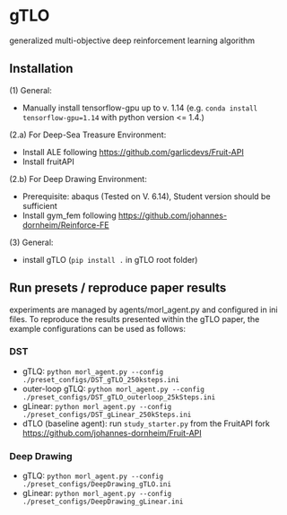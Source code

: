 # gTLO
generalized multi-objective deep reinforcement learning algorithm

## Installation
(1) General:
- Manually install tensorflow-gpu up to v. 1.14 (e.g. `conda install tensorflow-gpu=1.14` with python version <= 1.4.)

(2.a) For Deep-Sea Treasure Environment:
- Install ALE following https://github.com/garlicdevs/Fruit-API
- Install fruitAPI

(2.b) For Deep Drawing Environment:
- Prerequisite: abaqus (Tested on V. 6.14), Student version should be sufficient
- Install gym_fem following https://github.com/johannes-dornheim/Reinforce-FE

(3) General:

- install gTLO (`pip install .` in gTLO root folder) 

## Run presets / reproduce paper results
experiments are managed by agents/morl_agent.py and configured in ini files. To reproduce the results presented within the gTLO paper, the example configurations can be used as follows:

### DST
- gTLQ: `python morl_agent.py --config ./preset_configs/DST_gTLO_250ksteps.ini`
- outer-loop gTLQ: `python morl_agent.py --config ./preset_configs/DST_gTLO_outerloop_25kSteps.ini`
- gLinear: `python morl_agent.py --config ./preset_configs/DST_gLinear_250kSteps.ini`
- dTLO (baseline agent): run `study_starter.py` from the FruitAPI fork https://github.com/johannes-dornheim/Fruit-API

### Deep Drawing
- gTLQ: `python morl_agent.py --config ./preset_configs/DeepDrawing_gTLO.ini`
- gLinear: `python morl_agent.py --config ./preset_configs/DeepDrawing_gLinear.ini`